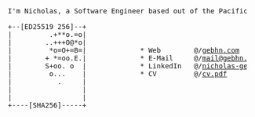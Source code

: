 <pre>

  I'm Nicholas, a Software Engineer based out of the Pacific Northwest

  +--[ED25519 256]--+
  |         .+**o.=o|
  |        ..+++O@*o|
  |         *o=O+=B=|             * Web        @/<a href="https://www.gebhn.com" target="_blank">gebhn.com</a>
  |        + *=oo.E.|             * E-Mail     @/<a href="mailto:mail@gebhn.com" target="_blank">mail@gebhn.com</a>
  |        S+oo. o  |             * LinkedIn   @/<a href="https://www.linkedin.com/in/nicholas-gebhart/" target="_blank">nicholas-gebhart</a>
  |         o...    |             * CV         @/<a href="./assets/nicholas-gebhart-cv.pdf" target="_blank" rel="noopener noreferrer">cv.pdf</a>
  |           .     |
  |                 |
  |                 |
  +----[SHA256]-----+

</pre>

